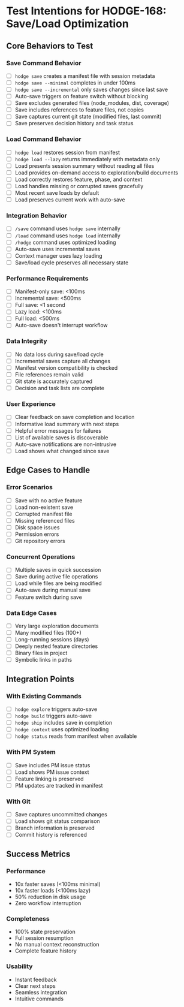 # Test Intentions for HODGE-168: Save/Load Optimization

## Core Behaviors to Test

### Save Command Behavior
- [ ] `hodge save` creates a manifest file with session metadata
- [ ] `hodge save --minimal` completes in under 100ms
- [ ] `hodge save --incremental` only saves changes since last save
- [ ] Auto-save triggers on feature switch without blocking
- [ ] Save excludes generated files (node_modules, dist, coverage)
- [ ] Save includes references to feature files, not copies
- [ ] Save captures current git state (modified files, last commit)
- [ ] Save preserves decision history and task status

### Load Command Behavior
- [ ] `hodge load` restores session from manifest
- [ ] `hodge load --lazy` returns immediately with metadata only
- [ ] Load presents session summary without reading all files
- [ ] Load provides on-demand access to exploration/build documents
- [ ] Load correctly restores feature, phase, and context
- [ ] Load handles missing or corrupted saves gracefully
- [ ] Most recent save loads by default
- [ ] Load preserves current work with auto-save

### Integration Behavior
- [ ] `/save` command uses `hodge save` internally
- [ ] `/load` command uses `hodge load` internally
- [ ] `/hodge` command uses optimized loading
- [ ] Auto-save uses incremental saves
- [ ] Context manager uses lazy loading
- [ ] Save/load cycle preserves all necessary state

### Performance Requirements
- [ ] Manifest-only save: <100ms
- [ ] Incremental save: <500ms
- [ ] Full save: <1 second
- [ ] Lazy load: <100ms
- [ ] Full load: <500ms
- [ ] Auto-save doesn't interrupt workflow

### Data Integrity
- [ ] No data loss during save/load cycle
- [ ] Incremental saves capture all changes
- [ ] Manifest version compatibility is checked
- [ ] File references remain valid
- [ ] Git state is accurately captured
- [ ] Decision and task lists are complete

### User Experience
- [ ] Clear feedback on save completion and location
- [ ] Informative load summary with next steps
- [ ] Helpful error messages for failures
- [ ] List of available saves is discoverable
- [ ] Auto-save notifications are non-intrusive
- [ ] Load shows what changed since save

## Edge Cases to Handle

### Error Scenarios
- [ ] Save with no active feature
- [ ] Load non-existent save
- [ ] Corrupted manifest file
- [ ] Missing referenced files
- [ ] Disk space issues
- [ ] Permission errors
- [ ] Git repository errors

### Concurrent Operations
- [ ] Multiple saves in quick succession
- [ ] Save during active file operations
- [ ] Load while files are being modified
- [ ] Auto-save during manual save
- [ ] Feature switch during save

### Data Edge Cases
- [ ] Very large exploration documents
- [ ] Many modified files (100+)
- [ ] Long-running sessions (days)
- [ ] Deeply nested feature directories
- [ ] Binary files in project
- [ ] Symbolic links in paths

## Integration Points

### With Existing Commands
- [ ] `hodge explore` triggers auto-save
- [ ] `hodge build` triggers auto-save
- [ ] `hodge ship` includes save in completion
- [ ] `hodge context` uses optimized loading
- [ ] `hodge status` reads from manifest when available

### With PM System
- [ ] Save includes PM issue status
- [ ] Load shows PM issue context
- [ ] Feature linking is preserved
- [ ] PM updates are tracked in manifest

### With Git
- [ ] Save captures uncommitted changes
- [ ] Load shows git status comparison
- [ ] Branch information is preserved
- [ ] Commit history is referenced

## Success Metrics

### Performance
- 10x faster saves (<100ms minimal)
- 10x faster loads (<100ms lazy)
- 50% reduction in disk usage
- Zero workflow interruption

### Completeness
- 100% state preservation
- Full session resumption
- No manual context reconstruction
- Complete feature history

### Usability
- Instant feedback
- Clear next steps
- Seamless integration
- Intuitive commands